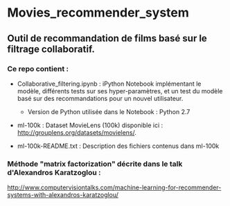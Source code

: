 # Movies_recommender_system

## Outil de recommandation de films basé sur le filtrage collaboratif.
 
### Ce repo contient : 
* Collaborative_filtering.ipynb : iPython Notebook implémentant le modèle, différents tests sur ses hyper-paramètres, et un test du modèle basé sur des recommandations pour un nouvel utilisateur.
  * Version de Python utilisée dans le Notebook : Python 2.7

* ml-100k : Dataset MovieLens (100k) disponible ici : http://grouplens.org/datasets/movielens/.

* ml-100k-README.txt : Description des fichiers contenus dans ml-100k

### Méthode "matrix factorization" décrite dans le talk d'Alexandros Karatzoglou :
http://www.computervisiontalks.com/machine-learning-for-recommender-systems-with-alexandros-karatzoglou/


